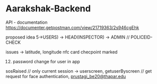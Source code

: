 # Aarakshak-Backend
API - documentation
https://documenter.getpostman.com/view/21719363/2s946cgEhk

proposed idea 5->USERS) -> HEAD(INSPECTOR) -> ADMIN // POLICEID-CHECK

issues -> latitude, longitude
nfc card checpoint marked

12) password change for user in app


sosRaised
// only current session -> userscreen, getuserByscreen
// get request for face authentication, prustagi_be20@thapar.edu